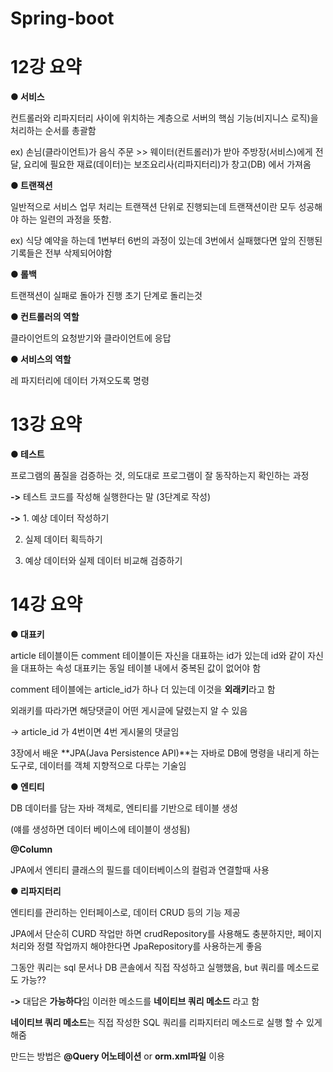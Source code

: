  # Spring-boot
 
 # 12강 요약
 **● 서비스**
 
 컨트롤러와 리파지터리 사이에 위치하는 계층으로 서버의 핵심 기능(비지니스 로직)을 처리하는 순서를 총괄함
 
 ex) 손님(클라이언트)가 음식 주문 >> 웨이터(컨트롤러)가 받아 주방장(서비스)에게 전달, 요리에 필요한 재료(데이터)는 보조요리사(리파지터리)가 창고(DB) 에서 가져옴
 
 **● 트랜잭션**
 
 일반적으로 서비스 업무 처리는 트랜잭션 단위로 진행되는데 트랜잭션이란 모두 성공해야 하는 일련의 과정을 뜻함.
 
 ex) 식당 예약을 하는데 1번부터 6번의 과정이 있는데 3번에서 실패했다면 앞의 진행된 기록들은 전부 삭제되어야함

**● 롤백** 

트랜잭션이 실패로 돌아가 진행 초기 단계로 돌리는것

**● 컨트롤러의 역할** 

클라이언트의 요청받기와 클라이언트에 응답

**● 서비스의 역할**

레 파지터리에 데이터 가져오도록 명령

# 13강 요약
**● 테스트** 

프로그램의 품질을 검증하는 것, 의도대로 프로그램이 잘 동작하는지 확인하는 과정

**->** 테스트 코드를 작성해 실행한다는 말 (3단계로 작성)

**->** 1. 예상 데이터 작성하기

2. 실제 데이터 획득하기

3. 예상 데이터와 실제 데이터 비교해 검증하기

# 14강 요약

**● 대표키**

article 테이블이든 comment 테이블이든 자신을 대표하는 id가 있는데 id와 같이 자신을 대표하는 속성
대표키는 동일 테이블 내에서 중복된 값이 없어야 함

comment 테이블에는 article_id가 하나 더 있는데 이것을 **외래키**라고 함

외래키를 따라가면 해당댓글이 어떤 게시글에 달렸는지 알 수 있음

-> article_id 가 4번이면 4번 게시물의 댓글임

3장에서 배운 **JPA(Java Persistence API)**는 자바로 DB에 명령을 내리게 하는 도구로, 데이터를 객체 지향적으로 다루는 기술임

**● 엔티티**

DB 데이터를 담는 자바 객체로, 엔티티를 기반으로 테이블 생성

(얘를 생성하면 데이터 베이스에 테이블이 생성됨)

**@Column**

JPA에서 엔티티 클래스의 필드를 데이터베이스의 컬럼과 연결할때 사용

**● 리파지터리**

엔티티를 관리하는 인터페이스로, 데이터 CRUD 등의 기능 제공

JPA에서 단순히 CURD 작업만 하면 crudRepository를 사용해도 충분하지만, 페이지 처리와 정렬 작업까지 해야한다면 JpaRepository를 사용하는게 좋음

그동안 쿼리는 sql 문서나 DB 콘솔에서 직접 작성하고 실행했음, but 쿼리를 메소드로도 가능??

**->** 대답은 **가능하다**임 이러한 메소드를 **네이티브 쿼리 메소드** 라고 함

**네이티브 쿼리 메소드**는 직접 작성한 SQL 쿼리를 리파지터리 메소드로 실행 할 수 있게 해줌

만드는 방법은 **@Query 어노테이션** or **orm.xml파일** 이용







